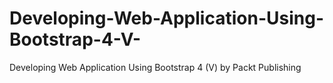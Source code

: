 # Developing-Web-Application-Using-Bootstrap-4-V-
Developing Web Application Using Bootstrap 4 (V) by Packt Publishing
